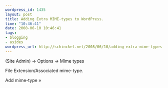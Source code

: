 ```yaml
--- 
wordpress_id: 1435
layout: post
title: Adding Extra MIME-types to WordPress.
time: "10:46:41"
date: 2008-06-10 10:46:41
tags: 
- blogging
- asides
wordpress_url: http://schinckel.net/2008/06/10/adding-extra-mime-types-to-wordpress/
---
```

(Site Admin) → Options → Mime types

File Extension/Associated mime-type.

Add mime-type »
